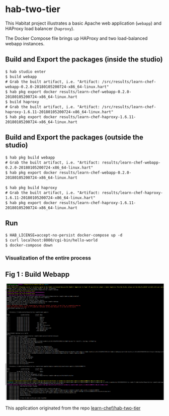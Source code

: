 # hab-two-tier

This Habitat project illustrates a basic Apache web application (`webapp`) and HAProxy load balancer (`haproxy`).

The Docker Compose file brings up HAProxy and two load-balanced webapp instances.

## Build and Export the packages (inside the studio)

```
$ hab studio enter
$ build webapp
# Grab the built artifact, i.e. "Artifact: /src/results/learn-chef-webapp-0.2.0-20180105200724-x86_64-linux.hart"
$ hab pkg export docker results/learn-chef-webapp-0.2.0-20180105200724-x86_64-linux.hart
$ build haproxy
# Grab the built artifact, i.e. "Artifact: /src/results/learn-chef-haproxy-1.6.11-20180105200724-x86_64-linux.hart"
$ hab pkg export docker results/learn-chef-haproxy-1.6.11-20180105200724-x86_64-linux.hart
```

## Build and Export the packages (outside the studio)

```
$ hab pkg build webapp
# Grab the built artifact, i.e. "Artifact: results/learn-chef-webapp-0.2.0-20180105200724-x86_64-linux.hart"
$ hab pkg export docker results/learn-chef-webapp-0.2.0-20180105200724-x86_64-linux.hart

$ hab pkg build haproxy
# Grab the built artifact, i.e. "Artifact: results/learn-chef-haproxy-1.6.11-20180105200724-x86_64-linux.hart"
$ hab pkg export docker results/learn-chef-haproxy-1.6.11-20180105200724-x86_64-linux.hart
```

## Run

```
$ HAB_LICENSE=accept-no-persist docker-compose up -d
$ curl localhost:8000/cgi-bin/hello-world
$ docker-compose down
```
  ###  Visualization of the entire process
  
  ## Fig 1 : Build Webapp
  ![Screenshot](https://github.com/arunprakashpj/AutomateForGood/blob/main/export-docker-img-from-habitat/screenshots/habitatbuild.PNG)


This application originated from the repo [learn-chef/hab-two-tier](https://github.com/learn-chef/hab-two-tier)
